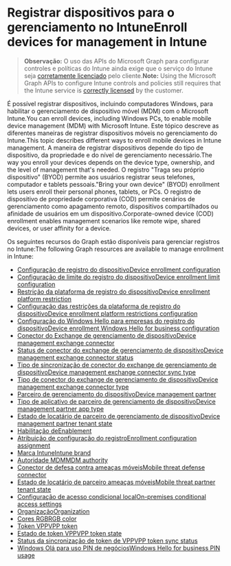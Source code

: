 # <a name="enroll-devices-for-management-in-intune"></a><span data-ttu-id="920e1-101">Registrar dispositivos para o gerenciamento no Intune</span><span class="sxs-lookup"><span data-stu-id="920e1-101">Enroll devices for management in Intune</span></span>

> <span data-ttu-id="920e1-102">**Observação:** O uso das APIs do Microsoft Graph para configurar controles e políticas do Intune ainda exige que o serviço do Intune seja [corretamente licenciado](https://www.microsoft.com/en-us/cloud-platform/microsoft-intune-pricing) pelo cliente.</span><span class="sxs-lookup"><span data-stu-id="920e1-102">**Note:** Using the Microsoft Graph APIs to configure Intune controls and policies still requires that the Intune service is [correctly licensed](https://www.microsoft.com/en-us/cloud-platform/microsoft-intune-pricing) by the customer.</span></span>

<span data-ttu-id="920e1-103">É possível registrar dispositivos, incluindo computadores Windows, para habilitar o gerenciamento de dispositivo móvel (MDM) com o Microsoft Intune.</span><span class="sxs-lookup"><span data-stu-id="920e1-103">You can enroll devices, including Windows PCs, to enable mobile device management (MDM) with Microsoft Intune.</span></span> <span data-ttu-id="920e1-104">Este tópico descreve as diferentes maneiras de registrar dispositivos móveis no gerenciamento do Intune.</span><span class="sxs-lookup"><span data-stu-id="920e1-104">This topic describes different ways to enroll mobile devices in Intune management.</span></span> <span data-ttu-id="920e1-105">A maneira de registrar dispositivos depende do tipo de dispositivo, da propriedade e do nível de gerenciamento necessário.</span><span class="sxs-lookup"><span data-stu-id="920e1-105">The way you enroll your devices depends on the device type, ownership, and the level of management that's needed.</span></span> <span data-ttu-id="920e1-106">O registro "Traga seu próprio dispositivo" (BYOD) permite aos usuários registrar seus telefones, computador e tablets pessoais.</span><span class="sxs-lookup"><span data-stu-id="920e1-106">"Bring your own device" (BYOD) enrollment lets users enroll their personal phones, tablets, or PCs.</span></span> <span data-ttu-id="920e1-107">O registro de dispositivo de propriedade corporativa (COD) permite cenários de gerenciamento como apagamento remoto, dispositivos compartilhados ou afinidade de usuários em um dispositivo.</span><span class="sxs-lookup"><span data-stu-id="920e1-107">Corporate-owned device (COD) enrollment enables management scenarios like remote wipe, shared devices, or user affinity for a device.</span></span>

<span data-ttu-id="920e1-108">Os seguintes recursos do Graph estão disponíveis para gerenciar registros no Intune:</span><span class="sxs-lookup"><span data-stu-id="920e1-108">The following Graph resources are available to manage enrollment in Intune:</span></span>  

- [<span data-ttu-id="920e1-109">Configuração de registro do dispositivo</span><span class="sxs-lookup"><span data-stu-id="920e1-109">Device enrollment configuration</span></span>](intune_onboarding_deviceenrollmentconfiguration.md)
- [<span data-ttu-id="920e1-110">Configuração de limite do registro do dispositivo</span><span class="sxs-lookup"><span data-stu-id="920e1-110">Device enrollment limit configuration</span></span>](intune_onboarding_deviceenrollmentlimitconfiguration.md)
- [<span data-ttu-id="920e1-111">Restrição da plataforma de registro do dispositivo</span><span class="sxs-lookup"><span data-stu-id="920e1-111">Device enrollment platform restriction</span></span>](intune_onboarding_deviceenrollmentplatformrestriction.md)
- [<span data-ttu-id="920e1-112">Configuração das restrições da plataforma de registro do dispositivo</span><span class="sxs-lookup"><span data-stu-id="920e1-112">Device enrollment platform restrictions configuration</span></span>](intune_onboarding_deviceenrollmentplatformrestrictionsconfiguration.md)
- [<span data-ttu-id="920e1-113">Configuração do Windows Hello para empresas do registro do dispositivo</span><span class="sxs-lookup"><span data-stu-id="920e1-113">Device enrollment Windows Hello for business configuration</span></span>](intune_onboarding_deviceenrollmentwindowshelloforbusinessconfiguration.md)
- [<span data-ttu-id="920e1-114">Conector do Exchange de gerenciamento de dispositivo</span><span class="sxs-lookup"><span data-stu-id="920e1-114">Device management exchange connector</span></span>](intune_onboarding_devicemanagementexchangeconnector.md)
- [<span data-ttu-id="920e1-115">Status de conector do exchange de gerenciamento de dispositivo</span><span class="sxs-lookup"><span data-stu-id="920e1-115">Device management exchange connector status</span></span>](intune_onboarding_devicemanagementexchangeconnectorstatus.md)
- [<span data-ttu-id="920e1-116">Tipo de sincronização de conector do exchange de gerenciamento de dispositivo</span><span class="sxs-lookup"><span data-stu-id="920e1-116">Device management exchange connector sync type</span></span>](intune_onboarding_devicemanagementexchangeconnectorsynctype.md)
- [<span data-ttu-id="920e1-117">Tipo de conector do exchange de gerenciamento de dispositivo</span><span class="sxs-lookup"><span data-stu-id="920e1-117">Device management exchange connector type</span></span>](intune_onboarding_devicemanagementexchangeconnectortype.md)
- [<span data-ttu-id="920e1-118">Parceiro de gerenciamento do dispositivo</span><span class="sxs-lookup"><span data-stu-id="920e1-118">Device management partner</span></span>](intune_onboarding_devicemanagementpartner.md)
- [<span data-ttu-id="920e1-119">Tipo de aplicativo de parceiro de gerenciamento de dispositivo</span><span class="sxs-lookup"><span data-stu-id="920e1-119">Device management partner app type</span></span>](intune_onboarding_devicemanagementpartnerapptype.md)
- [<span data-ttu-id="920e1-120">Estado de locatário de parceiro de gerenciamento de dispositivo</span><span class="sxs-lookup"><span data-stu-id="920e1-120">Device management partner tenant state</span></span>](intune_onboarding_devicemanagementpartnertenantstate.md)
- [<span data-ttu-id="920e1-121">Habilitação de</span><span class="sxs-lookup"><span data-stu-id="920e1-121">Enablement</span></span>](intune_onboarding_enablement.md)
- [<span data-ttu-id="920e1-122">Atribuição de configuração do registro</span><span class="sxs-lookup"><span data-stu-id="920e1-122">Enrollment configuration assignment</span></span>](intune_onboarding_enrollmentconfigurationassignment.md)
- [<span data-ttu-id="920e1-123">Marca Intune</span><span class="sxs-lookup"><span data-stu-id="920e1-123">Intune brand</span></span>](intune_onboarding_intunebrand.md)
- [<span data-ttu-id="920e1-124">Autoridade MDM</span><span class="sxs-lookup"><span data-stu-id="920e1-124">MDM authority</span></span>](intune_onboarding_mdmauthority.md)
- [<span data-ttu-id="920e1-125">Conector de defesa contra ameaças móveis</span><span class="sxs-lookup"><span data-stu-id="920e1-125">Mobile threat defense connector</span></span>](intune_onboarding_mobilethreatdefenseconnector.md)
- [<span data-ttu-id="920e1-126">Estado de locatário de parceiro ameaças móveis</span><span class="sxs-lookup"><span data-stu-id="920e1-126">Mobile threat partner tenant state</span></span>](intune_onboarding_mobilethreatpartnertenantstate.md)
- [<span data-ttu-id="920e1-127">Configuração de acesso condicional local</span><span class="sxs-lookup"><span data-stu-id="920e1-127">On-premises conditional access settings</span></span>](intune_onboarding_onpremisesconditionalaccesssettings.md)
- [<span data-ttu-id="920e1-128">Organização</span><span class="sxs-lookup"><span data-stu-id="920e1-128">Organization</span></span>](intune_onboarding_organization.md)
- [<span data-ttu-id="920e1-129">Cores RGB</span><span class="sxs-lookup"><span data-stu-id="920e1-129">RGB color</span></span>](intune_onboarding_rgbcolor.md)
- [<span data-ttu-id="920e1-130">Token VPP</span><span class="sxs-lookup"><span data-stu-id="920e1-130">VPP token</span></span>](intune_onboarding_vpptoken.md)
- [<span data-ttu-id="920e1-131">Estado de token VPP</span><span class="sxs-lookup"><span data-stu-id="920e1-131">VPP token state</span></span>](intune_onboarding_vpptokenstate.md)
- [<span data-ttu-id="920e1-132">Status da sincronização de token de VPP</span><span class="sxs-lookup"><span data-stu-id="920e1-132">VPP token sync status</span></span>](intune_onboarding_vpptokensyncstatus.md)
- [<span data-ttu-id="920e1-133">Windows Olá para uso PIN de negócios</span><span class="sxs-lookup"><span data-stu-id="920e1-133">Windows Hello for business PIN usage</span></span>](intune_onboarding_windowshelloforbusinesspinusage.md)
